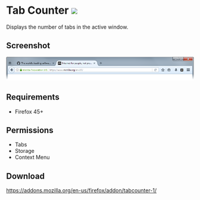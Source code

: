 # Tab Counter ![](https://img.shields.io/badge/AMO-v.1.2-blue.svg)
Displays the number of tabs in the active window.

## Screenshot
![](screenshots/1.png)

## Requirements
- Firefox 45+

## Permissions
- Tabs
- Storage
- Context Menu

## Download
https://addons.mozilla.org/en-us/firefox/addon/tabcounter-1/

